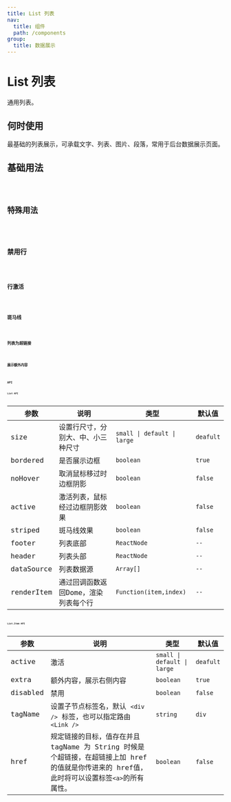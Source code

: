 ```yaml
---
title: List 列表
nav:
  title: 组件
  path: /components
group:
  title: 数据展示
---
```


# List 列表

通用列表。

## 何时使用

最基础的列表展示，可承载文字、列表、图片、段落，常用于后台数据展示页面。

## 基础用法

<code src="./demo/basic.tsx" />

## 特殊用法

<code src="./demo/teshu.tsx"/>

## 禁用行

<code src="./demo/disabledRow.tsx" />

## 行激活

<code src="./demo/activeRow.tsx"  />

## 斑马线

<code src="./demo/banma.tsx" />

## 列表为超链接

<code src="./demo/link.tsx"/>

## 展示额外内容

<code src="./demo/extra.tsx"/>

## API

### List API

| 参数 | 说明 | 类型 | 默认值 |
| --- | --- | --- | --- |
| size | 设置行尺寸，分别大、中、小三种尺寸 | `small \| default \| large` | `deafult` |
| bordered | 是否展示边框 | `boolean` | `true` |
| noHover |取消鼠标移过时边框阴影 |`boolean`| `false` |
| active | 激活列表，鼠标经过边框阴影效果 | `boolean` | `false` |
| striped | 斑马线效果 | `boolean` | `false` |
| footer | 列表底部 | `ReactNode` | `--` |
| header | 列表头部 | `ReactNode` | `--` |
| dataSource | 列表数据源 | `Array[]` | `--` |
| renderItem | 通过回调函数返回Dome，渲染列表每个行 | `Function(item,index)` | `--` |

### List.Item API

| 参数 | 说明 | 类型 | 默认值 |
| --- | --- | --- | --- |
| active | 激活 | `small \| default \| large` | `deafult` |
| extra | 额外内容，展示右侧内容 | `boolean` | `true` |
| disabled |禁用 |`boolean`| `false` |
| tagName | 设置子节点标签名，默认 `<div />` 标签，也可以指定路由 `<Link />` | `string` | `div` |
| href | 规定链接的目标，值存在并且 tagName 为 String 时候是个超链接，在超链接上加 href 的值就是你传进来的 href值，此时将可以设置标签`<a>`的所有属性。 | `boolean` | `false` |